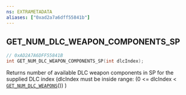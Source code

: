 ```yaml
---
ns: EXTRAMETADATA
aliases: ["0xad2a7a6dff55841b"]
---
```

## GET_NUM_DLC_WEAPON_COMPONENTS_SP

```c
// 0xAD2A7A6DFF55841B
int GET_NUM_DLC_WEAPON_COMPONENTS_SP(int dlcIndex);
```

Returns number of available DLC weapon components in SP for the supplied DLC index (dlcIndex must be inside range: (0 <= dlcIndex < [`GET_NUM_DLC_WEAPONS`](#_0xEE47635F352DA367)()) )

